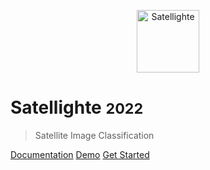 <!-- _coverpage.md -->

<p align="center">
    <img width="100px" src="https://raw.githubusercontent.com/canturan10/satellighte/master/src/satellighte.png" align="center" alt="Satellighte" />

# Satellighte <small>2022</small>

> Satellite Image Classification

[Documentation](https://satellighte.readthedocs.io/)
[Demo](https://share.streamlit.io/canturan10/satellighte-streamlit/app.py)
[Get Started](#about-the-satellighte)
